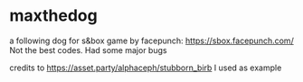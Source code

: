 # maxthedog
a following dog for s&box game by facepunch: https://sbox.facepunch.com/
Not the best codes.
Had some major bugs

credits to https://asset.party/alphaceph/stubborn_birb I used as example
